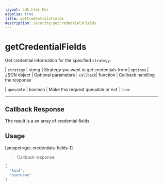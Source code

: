 ```yaml
---
layout: sdk.html.hbs
algolia: true
title: getCredentialsFields
description: Security:getCredentialsFields
---
```


  

# getCredentialFields
Get credential information for the specified `strategy`.

| `strategy` | string | Strategy you want to get credentials from
| `options` | JSON object | Optional parameters
| `callback`| function | Callback handling the response

| `queuable` | boolean | Make this request queuable or not  | `true`

---

## Callback Response

The result is a an array of credential fields.

## Usage

[snippet=get-credentials-fields-1]
> Callback response:

```json
[
  "kuid",
  "username"
]
```